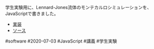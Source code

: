 学生実験用に、Lennard-Jones流体のモンテカルロシミュレーションを、JavaScriptで書きました。

* [実装](https://vitroid.github.io/mclj/)
* [ソース](https://github.com/vitroid/mclj)

#software
#2020-07-03
#JavaScript
#講義
#学生実験
